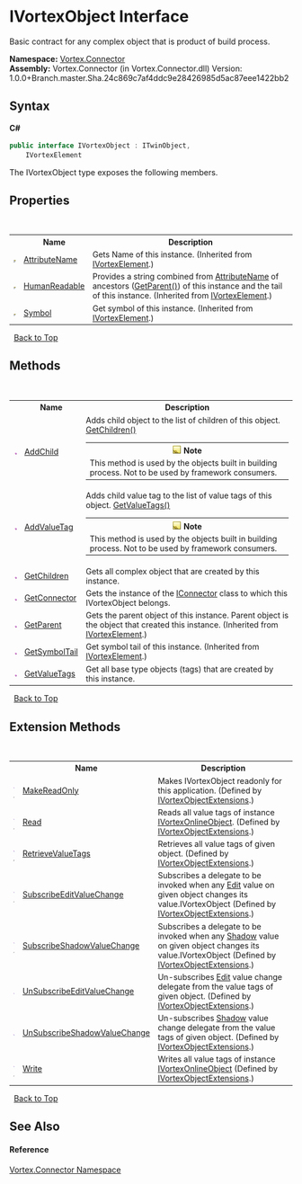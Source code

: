 # IVortexObject Interface
 

Basic contract for any complex object that is product of build process.

**Namespace:**&nbsp;<a href="N_Vortex_Connector.md">Vortex.Connector</a><br />**Assembly:**&nbsp;Vortex.Connector (in Vortex.Connector.dll) Version: 1.0.0+Branch.master.Sha.24c869c7af4ddc9e28426985d5ac87eee1422bb2

## Syntax

**C#**<br />
``` C#
public interface IVortexObject : ITwinObject, 
	IVortexElement
```

The IVortexObject type exposes the following members.


## Properties
&nbsp;<table><tr><th></th><th>Name</th><th>Description</th></tr><tr><td>![Public property](media/pubproperty.gif "Public property")</td><td><a href="P_Vortex_Connector_IVortexElement_AttributeName.md">AttributeName</a></td><td>
Gets Name of this instance.
 (Inherited from <a href="T_Vortex_Connector_IVortexElement.md">IVortexElement</a>.)</td></tr><tr><td>![Public property](media/pubproperty.gif "Public property")</td><td><a href="P_Vortex_Connector_IVortexElement_HumanReadable.md">HumanReadable</a></td><td>
Provides a string combined from <a href="P_Vortex_Connector_IVortexElement_AttributeName.md">AttributeName</a> of ancestors (<a href="M_Vortex_Connector_IVortexElement_GetParent.md">GetParent()</a>) of this instance and the tail of this instance.
 (Inherited from <a href="T_Vortex_Connector_IVortexElement.md">IVortexElement</a>.)</td></tr><tr><td>![Public property](media/pubproperty.gif "Public property")</td><td><a href="P_Vortex_Connector_IVortexElement_Symbol.md">Symbol</a></td><td>
Get symbol of this instance.
 (Inherited from <a href="T_Vortex_Connector_IVortexElement.md">IVortexElement</a>.)</td></tr></table>&nbsp;
<a href="#ivortexobject-interface">Back to Top</a>

## Methods
&nbsp;<table><tr><th></th><th>Name</th><th>Description</th></tr><tr><td>![Public method](media/pubmethod.gif "Public method")</td><td><a href="M_Vortex_Connector_IVortexObject_AddChild.md">AddChild</a></td><td>
Adds child object to the list of children of this object. <a href="M_Vortex_Connector_IVortexObject_GetChildren.md">GetChildren()</a>
&nbsp;<table><tr><th>![Note](media/AlertNote.png) Note</th></tr><tr><td>This method is used by the objects built in building process. Not to be used by framework consumers.</td></tr></table></td></tr><tr><td>![Public method](media/pubmethod.gif "Public method")</td><td><a href="M_Vortex_Connector_IVortexObject_AddValueTag.md">AddValueTag</a></td><td>
Adds child value tag to the list of value tags of this object. <a href="M_Vortex_Connector_IVortexObject_GetValueTags.md">GetValueTags()</a>
&nbsp;<table><tr><th>![Note](media/AlertNote.png) Note</th></tr><tr><td>This method is used by the objects built in building process. Not to be used by framework consumers.</td></tr></table></td></tr><tr><td>![Public method](media/pubmethod.gif "Public method")</td><td><a href="M_Vortex_Connector_IVortexObject_GetChildren.md">GetChildren</a></td><td>
Gets all complex object that are created by this instance.</td></tr><tr><td>![Public method](media/pubmethod.gif "Public method")</td><td><a href="M_Vortex_Connector_IVortexObject_GetConnector.md">GetConnector</a></td><td>
Gets the instance of the <a href="T_Vortex_Connector_IConnector.md">IConnector</a> class to which this IVortexObject belongs.</td></tr><tr><td>![Public method](media/pubmethod.gif "Public method")</td><td><a href="M_Vortex_Connector_IVortexElement_GetParent.md">GetParent</a></td><td>
Gets the parent object of this instance. Parent object is the object that created this instance.
 (Inherited from <a href="T_Vortex_Connector_IVortexElement.md">IVortexElement</a>.)</td></tr><tr><td>![Public method](media/pubmethod.gif "Public method")</td><td><a href="M_Vortex_Connector_IVortexElement_GetSymbolTail.md">GetSymbolTail</a></td><td>
Get symbol tail of this instance.
 (Inherited from <a href="T_Vortex_Connector_IVortexElement.md">IVortexElement</a>.)</td></tr><tr><td>![Public method](media/pubmethod.gif "Public method")</td><td><a href="M_Vortex_Connector_IVortexObject_GetValueTags.md">GetValueTags</a></td><td>
Get all base type objects (tags) that are created by this instance.</td></tr></table>&nbsp;
<a href="#ivortexobject-interface">Back to Top</a>

## Extension Methods
&nbsp;<table><tr><th></th><th>Name</th><th>Description</th></tr><tr><td>![Public Extension Method](media/pubextension.gif "Public Extension Method")![Code example](media/CodeExample.png "Code example")</td><td><a href="M_Vortex_Connector_IVortexObjectExtensions_MakeReadOnly.md">MakeReadOnly</a></td><td>
Makes IVortexObject readonly for this application.
 (Defined by <a href="T_Vortex_Connector_IVortexObjectExtensions.md">IVortexObjectExtensions</a>.)</td></tr><tr><td>![Public Extension Method](media/pubextension.gif "Public Extension Method")![Code example](media/CodeExample.png "Code example")</td><td><a href="M_Vortex_Connector_IVortexObjectExtensions_Read.md">Read</a></td><td>
Reads all value tags of instance <a href="T_Vortex_Connector_IVortexOnlineObject.md">IVortexOnlineObject</a>.
 (Defined by <a href="T_Vortex_Connector_IVortexObjectExtensions.md">IVortexObjectExtensions</a>.)</td></tr><tr><td>![Public Extension Method](media/pubextension.gif "Public Extension Method")![Code example](media/CodeExample.png "Code example")</td><td><a href="M_Vortex_Connector_IVortexObjectExtensions_RetrieveValueTags.md">RetrieveValueTags</a></td><td>
Retrieves all value tags of given object.
 (Defined by <a href="T_Vortex_Connector_IVortexObjectExtensions.md">IVortexObjectExtensions</a>.)</td></tr><tr><td>![Public Extension Method](media/pubextension.gif "Public Extension Method")![Code example](media/CodeExample.png "Code example")</td><td><a href="M_Vortex_Connector_IVortexObjectExtensions_SubscribeEditValueChange.md">SubscribeEditValueChange</a></td><td>
Subscribes a delegate to be invoked when any <a href="P_Vortex_Connector_ValueTypes_OnlinerBaseType_1_Edit.md">Edit</a> value on given object changes its value.IVortexObject
 (Defined by <a href="T_Vortex_Connector_IVortexObjectExtensions.md">IVortexObjectExtensions</a>.)</td></tr><tr><td>![Public Extension Method](media/pubextension.gif "Public Extension Method")![Code example](media/CodeExample.png "Code example")</td><td><a href="M_Vortex_Connector_IVortexObjectExtensions_SubscribeShadowValueChange.md">SubscribeShadowValueChange</a></td><td>
Subscribes a delegate to be invoked when any <a href="P_Vortex_Connector_ValueTypes_OnlinerBaseType_1_Shadow.md">Shadow</a> value on given object changes its value.IVortexObject
 (Defined by <a href="T_Vortex_Connector_IVortexObjectExtensions.md">IVortexObjectExtensions</a>.)</td></tr><tr><td>![Public Extension Method](media/pubextension.gif "Public Extension Method")</td><td><a href="M_Vortex_Connector_IVortexObjectExtensions_UnSubscribeEditValueChange.md">UnSubscribeEditValueChange</a></td><td>
Un-subscribes <a href="P_Vortex_Connector_ValueTypes_OnlinerBaseType_1_Edit.md">Edit</a> value change delegate from the value tags of given object.
 (Defined by <a href="T_Vortex_Connector_IVortexObjectExtensions.md">IVortexObjectExtensions</a>.)</td></tr><tr><td>![Public Extension Method](media/pubextension.gif "Public Extension Method")</td><td><a href="M_Vortex_Connector_IVortexObjectExtensions_UnSubscribeShadowValueChange.md">UnSubscribeShadowValueChange</a></td><td>
Un-subscribes <a href="P_Vortex_Connector_ValueTypes_OnlinerBaseType_1_Shadow.md">Shadow</a> value change delegate from the value tags of given object.
 (Defined by <a href="T_Vortex_Connector_IVortexObjectExtensions.md">IVortexObjectExtensions</a>.)</td></tr><tr><td>![Public Extension Method](media/pubextension.gif "Public Extension Method")![Code example](media/CodeExample.png "Code example")</td><td><a href="M_Vortex_Connector_IVortexObjectExtensions_Write.md">Write</a></td><td>
Writes all value tags of instance <a href="T_Vortex_Connector_IVortexOnlineObject.md">IVortexOnlineObject</a>
 (Defined by <a href="T_Vortex_Connector_IVortexObjectExtensions.md">IVortexObjectExtensions</a>.)</td></tr></table>&nbsp;
<a href="#ivortexobject-interface">Back to Top</a>

## See Also


#### Reference
<a href="N_Vortex_Connector.md">Vortex.Connector Namespace</a><br />